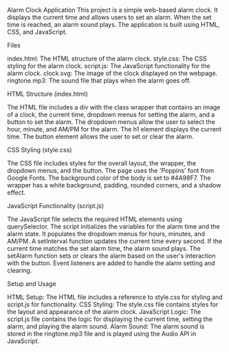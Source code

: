 Alarm Clock Application
This project is a simple web-based alarm clock. It displays the current time and allows users to set an alarm. When the set time is reached, an alarm sound plays. The application is built using HTML, CSS, and JavaScript.


Files

index.html: The HTML structure of the alarm clock.
style.css: The CSS styling for the alarm clock.
script.js: The JavaScript functionality for the alarm clock.
clock.svg: The image of the clock displayed on the webpage.
ringtone.mp3: The sound file that plays when the alarm goes off.

HTML Structure (index.html)

The HTML file includes a div with the class wrapper that contains an image of a clock, the current time, dropdown menus for setting the alarm, and a button to set the alarm.
The dropdown menus allow the user to select the hour, minute, and AM/PM for the alarm.
The h1 element displays the current time.
The button element allows the user to set or clear the alarm.

CSS Styling (style.css)

The CSS file includes styles for the overall layout, the wrapper, the dropdown menus, and the button.
The page uses the 'Poppins' font from Google Fonts.
The background color of the body is set to #4A98F7.
The wrapper has a white background, padding, rounded corners, and a shadow effect.

JavaScript Functionality (script.js)

The JavaScript file selects the required HTML elements using querySelector.
The script initializes the variables for the alarm time and the alarm state.
It populates the dropdown menus for hours, minutes, and AM/PM.
A setInterval function updates the current time every second.
If the current time matches the set alarm time, the alarm sound plays.
The setAlarm function sets or clears the alarm based on the user's interaction with the button.
Event listeners are added to handle the alarm setting and clearing.

Setup and Usage

HTML Setup: The HTML file includes a reference to style.css for styling and script.js for functionality.
CSS Styling: The style.css file contains styles for the layout and appearance of the alarm clock.
JavaScript Logic: The script.js file contains the logic for displaying the current time, setting the alarm, and playing the alarm sound.
Alarm Sound: The alarm sound is stored in the ringtone.mp3 file and is played using the Audio API in JavaScript.
